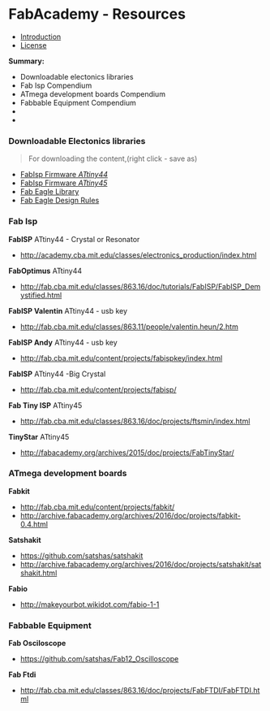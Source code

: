 # FabAcademy - Resources

* [Introduction](README.md)
* [License](LICENSE.md)


**Summary:**

* Downloadable electonics libraries
* Fab Isp Compendium
* ATmega development boards Compendium
* Fabbable Equipment Compendium
*
*


### Downloadable Electonics libraries

>For downloading the content,(right click - save as)

* [FabIsp Firmware *ATtiny44*](files/firmware_44.zip)
* [FabIsp Firmware *ATtiny45*](files/firmware_45.zip)
* [Fab Eagle Library](files/fab.lbr)
* [Fab Eagle Design Rules](files/fabmodule.dru)

### Fab Isp

**FabISP** ATtiny44 - Crystal or Resonator

* http://academy.cba.mit.edu/classes/electronics_production/index.html

**FabOptimus** ATtiny44

* http://fab.cba.mit.edu/classes/863.16/doc/tutorials/FabISP/FabISP_Demystified.html

**FabISP Valentin** ATtiny44 - usb key

* http://fab.cba.mit.edu/classes/863.11/people/valentin.heun/2.htm

**FabISP Andy** ATtiny44 - usb key

* http://fab.cba.mit.edu/content/projects/fabispkey/index.html

**FabISP** ATtiny44 -Big Crystal

* http://fab.cba.mit.edu/content/projects/fabisp/

**Fab Tiny ISP** ATtiny45

* http://fab.cba.mit.edu/classes/863.16/doc/projects/ftsmin/index.html

**TinyStar** ATtiny45

* http://fabacademy.org/archives/2015/doc/projects/FabTinyStar/



### ATmega development boards

**Fabkit**

* http://fab.cba.mit.edu/content/projects/fabkit/
* http://archive.fabacademy.org/archives/2016/doc/projects/fabkit-0.4.html

**Satshakit**

* https://github.com/satshas/satshakit
* http://archive.fabacademy.org/archives/2016/doc/projects/satshakit/satshakit.html

**Fabio**

* http://makeyourbot.wikidot.com/fabio-1-1

### Fabbable Equipment

**Fab Osciloscope**

* https://github.com/satshas/Fab12_Oscilloscope

**Fab Ftdi**

* http://fab.cba.mit.edu/classes/863.16/doc/projects/FabFTDI/FabFTDI.html
